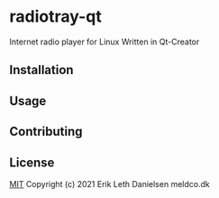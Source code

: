 # radiotray-qt
Internet radio player for Linux
Written in Qt-Creator

## Installation

## Usage

## Contributing

## License
[MIT](https://choosealicense.com/licenses/mit/)
Copyright (c) 2021 Erik Leth Danielsen meldco.dk
